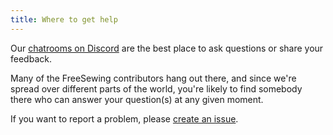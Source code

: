 ```yaml
---
title: Where to get help
---
```


Our [chatrooms on Discord](https://discord.freesewing.org/) are the best place to
ask questions or share your feedback.

Many of the FreeSewing contributors hang out there, and since we're spread over
different parts of the world, you're likely to find somebody there who can answer
your question(s) at any given moment.

<Tip>

If you want to report a problem, please [create an issue](https://github.com/freesewing/freesewing/issues/new).

</Tip>
